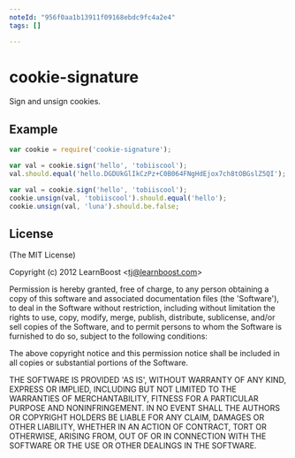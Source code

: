 ```yaml
---
noteId: "956f0aa1b13911f09168ebdc9fc4a2e4"
tags: []

---
```



# cookie-signature

  Sign and unsign cookies.

## Example

```js
var cookie = require('cookie-signature');

var val = cookie.sign('hello', 'tobiiscool');
val.should.equal('hello.DGDUkGlIkCzPz+C0B064FNgHdEjox7ch8tOBGslZ5QI');

var val = cookie.sign('hello', 'tobiiscool');
cookie.unsign(val, 'tobiiscool').should.equal('hello');
cookie.unsign(val, 'luna').should.be.false;
```

## License 

(The MIT License)

Copyright (c) 2012 LearnBoost &lt;tj@learnboost.com&gt;

Permission is hereby granted, free of charge, to any person obtaining
a copy of this software and associated documentation files (the
'Software'), to deal in the Software without restriction, including
without limitation the rights to use, copy, modify, merge, publish,
distribute, sublicense, and/or sell copies of the Software, and to
permit persons to whom the Software is furnished to do so, subject to
the following conditions:

The above copyright notice and this permission notice shall be
included in all copies or substantial portions of the Software.

THE SOFTWARE IS PROVIDED 'AS IS', WITHOUT WARRANTY OF ANY KIND,
EXPRESS OR IMPLIED, INCLUDING BUT NOT LIMITED TO THE WARRANTIES OF
MERCHANTABILITY, FITNESS FOR A PARTICULAR PURPOSE AND NONINFRINGEMENT.
IN NO EVENT SHALL THE AUTHORS OR COPYRIGHT HOLDERS BE LIABLE FOR ANY
CLAIM, DAMAGES OR OTHER LIABILITY, WHETHER IN AN ACTION OF CONTRACT,
TORT OR OTHERWISE, ARISING FROM, OUT OF OR IN CONNECTION WITH THE
SOFTWARE OR THE USE OR OTHER DEALINGS IN THE SOFTWARE.